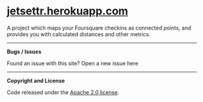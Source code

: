 [jetsettr.herokuapp.com](http://jetsettr.herokuapp.com/)
===================


A project which maps your Foursquare checkins as connected points, and provides you with calculated distances and other metrics.

---

 <i class="icon-bug"></i> **Bugs / Issues**

Found an issue with this site? Open a new issue here


---


 <i class="icon-file"></i> **Copyright and License**

Code released under the [Apache 2.0 license](https://github.com/Smittey/Jetsettr/blob/master/LICENSE).
